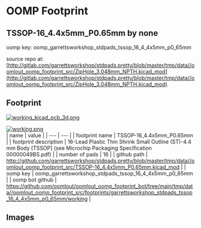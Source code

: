 # OOMP Footprint  
## TSSOP-16_4.4x5mm_P0.65mm  by none  
  
oomp key: oomp_garrettsworkshop_stdpads_tssop_16_4_4x5mm_p0_65mm  
  
source repo at: [http://gitlab.com/garrettsworkshop/stdpads.pretty/blob/master/tmp/data//oomlout_oomp_footprint_src/ZipHole_3.048mm_NPTH.kicad_mod](http://gitlab.com/garrettsworkshop/stdpads.pretty/blob/master/tmp/data//oomlout_oomp_footprint_src/ZipHole_3.048mm_NPTH.kicad_mod)  
## Footprint  
  
[![working_kicad_pcb_3d.png](working_kicad_pcb_3d_600.png)](working_kicad_pcb_3d.png)  
  
[![working.png](working_600.png)](working.png)  
| name | value | 
| --- | --- | 
| footprint name | TSSOP-16_4.4x5mm_P0.65mm | 
| footprint description | 16-Lead Plastic Thin Shrink Small Outline (ST)-4.4 mm Body [TSSOP] (see Microchip Packaging Specification 00000049BS.pdf) | 
| number of pads | 16 | 
| github path | http://github.com/garrettsworkshop/stdpads.pretty/blob/master/tmp/data//oomlout_oomp_footprint_src/TSSOP-16_4.4x5mm_P0.65mm.kicad_mod | 
| oomp key | oomp_garrettsworkshop_stdpads_tssop_16_4_4x5mm_p0_65mm | 
| oomp bot github | https://github.com/oomlout/oomlout_oomp_footprint_bot/tree/main/tmp/data//oomlout_oomp_footprint_src/footprints/garrettsworkshop_stdpads_tssop_16_4_4x5mm_p0_65mm/working | 
## Images  
